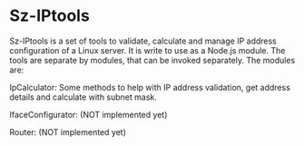 # Sz-IPtools

Sz-IPtools is a set of tools to validate, calculate and manage IP address configuration of a Linux server. It is write to use as a Node.js module. The tools are separate by modules, that can be invoked separately. The modules are:

IpCalculator: Some methods to help with IP address validation, get address details and calculate with subnet mask.

IfaceConfigurator: (NOT implemented yet)

Router: (NOT implemented yet)
